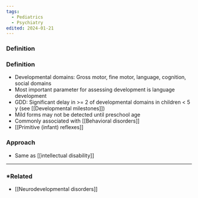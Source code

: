 ```yaml
---
tags:
  - Pediatrics
  - Psychiatry
edited: 2024-01-21
---
```

### Definition

### Definition
- Developmental domains: Gross motor, fine motor, language, cognition, social domains 
- Most important parameter for assessing development is language development 
- GDD: Significant delay in >= 2 of developmental domains in children < 5 y (see [[Developmental milestones]])
- Mild forms may not be detected until preschool age
- Commonly associated with [[Behavioral disorders]] 
- [[Primitive (infant) reflexes]] 
### Approach
- Same as [[intellectual disability]] 
---
### *Related
- [[Neurodevelopmental disorders]] 
